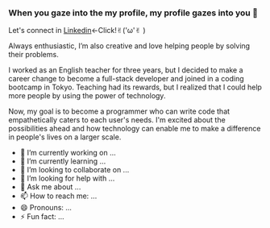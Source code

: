 ### When you gaze into the my profile, my profile gazes into you 👀

Let's connect in [Linkedin](https://www.linkedin.com/in/ritsuki-toshima/)←Click!✌︎('ω'✌︎ )


Always enthusiastic, I’m also creative and love helping people by solving their problems.

I worked as an English teacher for three years, but I decided to make a career change to become a full-stack developer and joined in a coding bootcamp in Tokyo. Teaching had its rewards, but I realized that I could help more people by using the power of technology.

Now, my goal is to become a programmer who can write code that empathetically caters to each user's needs. I'm excited about the possibilities ahead and how technology can enable me to make a difference in people's lives on a larger scale.


- 🔭 I’m currently working on ...
- 🌱 I’m currently learning ...
- 👯 I’m looking to collaborate on ...
- 🤔 I’m looking for help with ...
- 💬 Ask me about ...
- 📫 How to reach me: ...
- 😄 Pronouns: ...
- ⚡ Fun fact: ...
